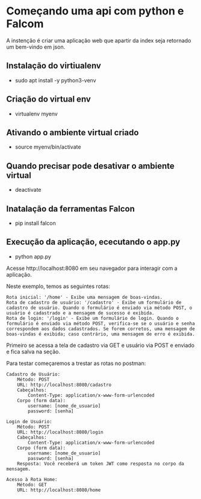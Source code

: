 # Começando uma api com python e Falcom

A instenção é criar uma aplicação web que apartir da index seja retornado um bem-vindo em json.

## Instalação do virtiualenv

* sudo apt install -y python3-venv


## Criação do virtual env

* virtualenv myenv

## Ativando o ambiente virtual criado

* source myenv/bin/activate

## Quando precisar pode desativar o ambiente virtual

* deactivate

## Inatalação da ferramentas Falcon

* pip install falcon

## Execução da aplicação, ececutando o app.py

* python app.py

Acesse http://localhost:8080 em seu navegador para interagir com a aplicação.

Neste exemplo, temos as seguintes rotas:

    Rota inicial: '/home' - Exibe uma mensagem de boas-vindas.
    Rota de cadastro de usuário: '/cadastro' - Exibe um formulário de cadastro de usuário. Quando o formulário é enviado via método POST, o usuário é cadastrado e a mensagem de sucesso é exibida.
    Rota de login: '/login' - Exibe um formulário de login. Quando o formulário é enviado via método POST, verifica-se se o usuário e senha correspondem aos dados cadastrados. Se forem corretos, uma mensagem de boas-vindas é exibida; caso contrário, uma mensagem de erro é exibida.

Primeiro se acessa a tela de cadastro via GET e usuário via POST e enviado e fica salva na seção.


Para testar começaremos a trestar as rotas no postman:


    Cadastro de Usuário:
        Método: POST
        URL: http://localhost:8080/cadastro
        Cabeçalhos:
            Content-Type: application/x-www-form-urlencoded
        Corpo (form data):
            username: [nome_de_usuario]
            password: [senha]

    Login de Usuário:
        Método: POST
        URL: http://localhost:8080/login
        Cabeçalhos:
            Content-Type: application/x-www-form-urlencoded
        Corpo (form data):
            username: [nome_de_usuario]
            password: [senha]
        Resposta: Você receberá um token JWT como resposta no corpo da mensagem.

    Acesso à Rota Home:
        Método: GET
        URL: http://localhost:8080/home

